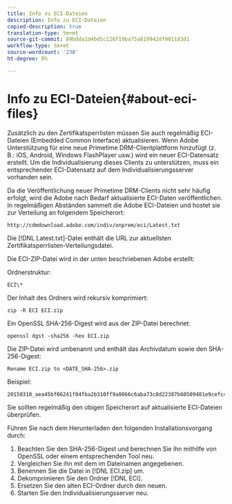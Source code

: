 ```yaml
---
title: Info zu ECI-Dateien
description: Info zu ECI-Dateien
copied-description: true
translation-type: tm+mt
source-git-commit: 89bdda1d4bd5c126f19ba75a819942df901183d1
workflow-type: tm+mt
source-wordcount: '238'
ht-degree: 0%

---
```



# Info zu ECI-Dateien{#about-eci-files}

Zusätzlich zu den Zertifikatsperrlisten müssen Sie auch regelmäßig ECI-Dateien (Embedded Common Interface) aktualisieren. Wenn Adobe Unterstützung für eine neue Primetime DRM-Clientplattform hinzufügt (z. B.: iOS, Android, Windows FlashPlayer usw.) wird ein neuer ECI-Datensatz erstellt. Um die Individualisierung dieses Clients zu unterstützen, muss ein entsprechender ECI-Datensatz auf dem Individualisierungsserver vorhanden sein.

Da die Veröffentlichung neuer Primetime DRM-Clients nicht sehr häufig erfolgt, wird die Adobe nach Bedarf aktualisierte ECI-Daten veröffentlichen. In regelmäßigen Abständen sammelt die Adobe ECI-Dateien und hostet sie zur Verteilung an folgendem Speicherort:

```
http://cdmdownload.adobe.com/indiv/onprem/eci/Latest.txt
```

Die [!DNL Latest.txt]-Datei enthält die URL zur aktuellsten Zertifikatsperrlisten-Verteilungsdatei.

Die ECI-ZIP-Datei wird in der unten beschriebenen Adobe erstellt:

Ordnerstruktur:

```
ECI\*
```

Der Inhalt des Ordners wird rekursiv komprimiert:

```
zip -R ECI ECI.zip
```

Ein OpenSSL SHA-256-Digest wird aus der ZIP-Datei berechnet:

```
openssl dgst -sha256 -hex ECI.zip
```

Die ZIP-Datei wird umbenannt und enthält das Archivdatum sowie den SHA-256-Digest:

```
Rename ECI.zip to <DATE_SHA-256>.zip
```

Beispiel:

```
20150310_aea45bf06241f04fba2b310ff9a8066c6aba73c8d22387b60509481e9cefc43e.zip
```

Sie sollten regelmäßig den obigen Speicherort auf aktualisierte ECI-Dateien überprüfen.

Führen Sie nach dem Herunterladen den folgenden Installationsvorgang durch:

1. Beachten Sie den SHA-256-Digest und berechnen Sie ihn mithilfe von OpenSSL oder einem entsprechenden Tool neu.
1. Vergleichen Sie ihn mit dem im Dateinamen angegebenen.
1. Benennen Sie die Datei in [!DNL ECI.zip] um.
1. Dekomprimieren Sie den Ordner [!DNL ECI].
1. Ersetzen Sie den alten ECI-Ordner durch den neuen.
1. Starten Sie den Individualisierungsserver neu.

